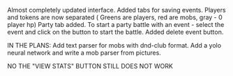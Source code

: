 Almost completely updated interface.
Added tabs for saving events.
Players and tokens are now separated ( Greens are players,
red are mobs, gray - 0 player hp)
Party tab added.
To start a party battle with an event - select the event and click on the button to start the battle.
Added delete event button.

IN THE PLANS:
Add text parser for mobs with dnd-club format.
Add a yolo neural network and write a mob parser from pictures.

NO THE "VIEW STATS" BUTTON STILL DOES NOT WORK
